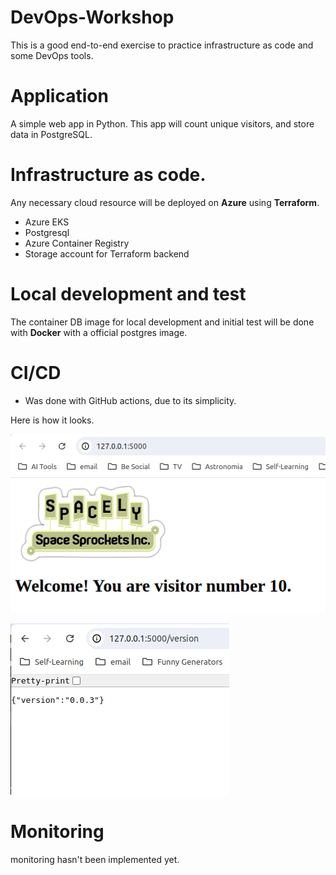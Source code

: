 # DevOps-Workshop
This is a good end-to-end exercise to practice infrastructure as code and some DevOps tools. 

# Application
A simple web app in Python. This app will count unique visitors, and store data in PostgreSQL.

# Infrastructure as code.
Any necessary cloud resource will be deployed on **Azure** using **Terraform**.
- Azure EKS
- Postgresql
- Azure Container Registry
- Storage account for Terraform backend

# Local development and test
The container DB image for local development and initial test will be done with **Docker** with a official postgres image.

# CI/CD
- Was done with GitHub actions, due to its simplicity.


Here is how it looks.

![App view](docs/Screenshot1.png)

![Version response](docs/Screenshot2.png)


# Monitoring
 monitoring hasn't been implemented yet. 

